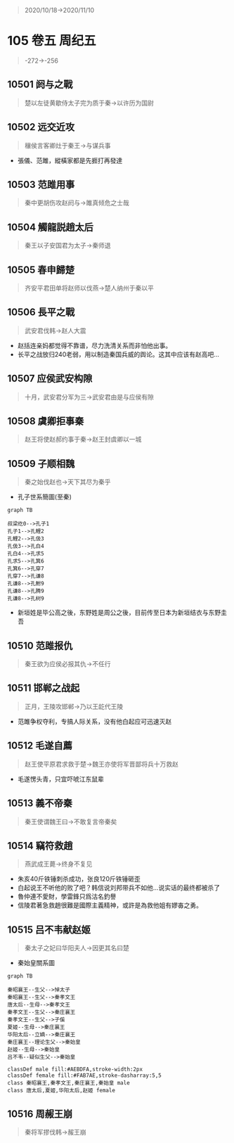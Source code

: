 > 2020/10/18->2020/11/10

# 105 卷五 周纪五

> -272->-256

## 10501 阏与之戰
> 楚以左徒黄歇侍太子完为质于秦->以许历为国尉

## 10502 远交近攻
> 穰侯言客卿灶于秦王->与谋兵事

- 張儀、范雎，縱橫家都是先捱打再發達

## 10503 范雎用事
> 秦中更胡伤攻赵阏与->雎真倾危之士哉

## 10504 觸龍説趙太后
> 秦王以子安国君为太子->秦师退

## 10505 春申歸楚
> 齐安平君田单将赵师以伐燕->楚人纳州于秦以平

## 10506 長平之戰
> 武安君伐韩->赵人大震
- 赵括连亲妈都觉得不靠谱，尽力洗清关系而非怕他出事。
- 长平之战放归240老弱，用以制造秦国兵威的舆论。这其中应该有赵高吧…

## 10507 应侯武安构隙
> 十月，武安君分军为三->武安君由是与应侯有隙

## 10508 虞卿拒事秦
> 赵王将使赵郝约事于秦->赵王封虞卿以一城

## 10509 子顺相魏
> 秦之始伐赵也->天下其尽为秦乎

- 孔子世系簡圖(至秦)
```mermaid
graph TB

叔梁纥0-->孔子1
孔子1-->孔鲤2
孔鲤2-->孔伋3
孔伋3-->孔白4
孔白4-->孔求5
孔求5-->孔箕6
孔箕6-->孔穿7
孔穿7-->孔谦8
孔谦8-->孔鲋9
孔谦8-->孔腾9
孔谦8-->孔树9
```
- 新垣姓是毕公高之後，东野姓是周公之後，目前传至日本为新垣结衣与东野圭吾

## 10510 范雎报仇
> 秦王欲为应侯必报其仇->不任行

## 10511 邯郸之战起
> 正月，王陵攻邯郸->乃以王龁代王陵

- 范雎争权夺利，专搞人际关系，没有他白起应可迅速灭赵

## 10512 毛遂自薦
> 赵王使平原君求救于楚->魏王亦使将军晋鄙将兵十万救赵

- 毛遂愣头青，只宜吓唬江东鼠辈

## 10513 義不帝秦
> 秦王使谓魏王曰->不敢复言帝秦矣

## 10514 竊符救趙
> 燕武成王薨->终身不复见

- 朱亥40斤铁锤刺杀成功，张良120斤铁锤砸歪
- 白起说王不听他的败了吧？韩信说刘邦带兵不如他…说实话的最终都被杀了
- 魯仲連不愛財，學雷鋒只爲沽名釣譽
- 信陵君著急救趙很難是國際主義精神，或許是為救他姐有嫪毐之勇。

## 10515 吕不韦献赵姬
> 秦太子之妃曰华阳夫人->因更其名曰楚

- 秦始皇關系圖
```mermaid
graph TB

秦昭襄王--生父-->悼太子
秦昭襄王--生父-->秦孝文王
唐太后--生母-->秦孝文王
秦孝文王--生父-->秦庄襄王
秦孝文王--生父-->子傒
夏姬--生母-->秦庄襄王
华阳太后--立嫡-->秦庄襄王
秦庄襄王--理论生父-->秦始皇
赵姬--生母-->秦始皇
吕不韦--疑似生父-->秦始皇

classDef male fill:#AEBDFA,stroke-width:2px
classDef female fill:#FAB7AE,stroke-dasharray:5,5
class 秦昭襄王,秦孝文王,秦庄襄王,秦始皇 male
class 唐太后,夏姬,华阳太后,赵姬 female
```

## 10516 周赧王崩
> 秦将军摎伐韩->赧王崩
